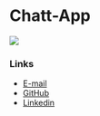 # Chatt-App
![](https://i.imgur.com/7gX6pbv.png)

### Links
- [E-mail](m.elkhou@hotmail.com)
- [GitHub](https://github.com/m-elkhou)
- [Linkedin](https://www.linkedin.com/in/m-elkhou/)
